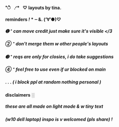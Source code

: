 #### \*ੈ⠀.◜*⠀♡ layouts by tina.

#### reminders *!* * ┈ &. (‘∀’●)♡
##### ➊ ⁺ can move credit just make sure it's visible </3<br>
##### ➁ ⁺ don't merge them w other people's layouts<br>
##### ➌ ⁺ reqs are only for closies, i do take suggestions<br>
##### ➃ ⁺ feel free to use even if ur blocked on main<br>
##### . . . ( i block ppl at random nothing personal )

#### **__disclaimers__** ░
##### these are all made on light mode & w tiny text<br>
##### (w10 dell laptop) inspo is v welcomed (pls share) *!*
